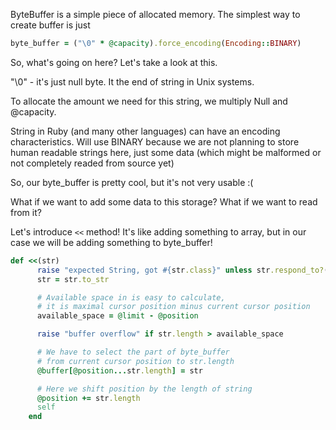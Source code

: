 ByteBuffer is a simple piece of allocated memory. The simplest way to create buffer is just

```ruby
byte_buffer = ("\0" * @capacity).force_encoding(Encoding::BINARY)
```

So, what's going on here? Let's take a look at this.

"\0" - it's just null byte. It the end of string in Unix systems.

To allocate the amount we need for this string, we multiply Null and @capacity.

String in Ruby (and many other languages) can have an encoding characteristics. Will use BINARY
because we are not planning to store human readable strings here, just some data (which might be malformed or not completely readed from source yet)

So, our byte_buffer is pretty cool, but it's not very usable :(

What if we want to add some data to this storage? What if we want to read from it?

Let's introduce `<<` method! It's like adding something to array, but in our case we will be adding something to byte_buffer!

```ruby
def <<(str)
      raise "expected String, got #{str.class}" unless str.respond_to?(:to_str)
      str = str.to_str

      # Available space in is easy to calculate,
      # it is maximal cursor position minus current cursor position
      available_space = @limit - @position

      raise "buffer overflow" if str.length > available_space

      # We have to select the part of byte_buffer
      # from current cursor position to str.length
      @buffer[@position...str.length] = str

      # Here we shift position by the length of string
      @position += str.length
      self
    end

```
